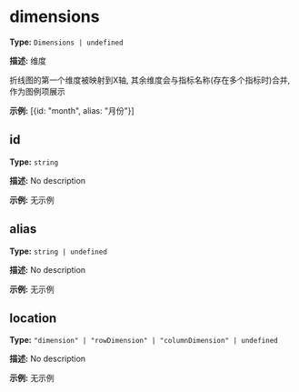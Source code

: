 # dimensions

**Type:** `Dimensions | undefined`

**描述:**
维度
  
  折线图的第一个维度被映射到X轴, 其余维度会与指标名称(存在多个指标时)合并, 作为图例项展示

**示例:**
[{id: "month", alias: "月份"}]


## id

**Type:** `string`

**描述:**
No description

**示例:**
无示例

## alias

**Type:** `string | undefined`

**描述:**
No description

**示例:**
无示例

## location

**Type:** `"dimension" | "rowDimension" | "columnDimension" | undefined`

**描述:**
No description

**示例:**
无示例

